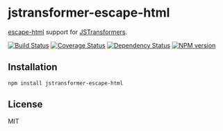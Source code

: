 # jstransformer-escape-html

[escape-html](http://example.com) support for [JSTransformers](http://github.com/jstransformers).

[![Build Status](https://img.shields.io/travis/jstransformers/jstransformer-escape-html/master.svg)](https://travis-ci.org/jstransformers/jstransformer-escape-html)
[![Coverage Status](https://img.shields.io/coveralls/jstransformers/jstransformer-escape-html/master.svg)](https://coveralls.io/r/jstransformers/jstransformer-escape-html?branch=master)
[![Dependency Status](https://img.shields.io/david/jstransformers/jstransformer-escape-html/master.svg)](http://david-dm.org/jstransformers/jstransformer-escape-html)
[![NPM version](https://img.shields.io/npm/v/jstransformer-escape-html.svg)](https://www.npmjs.org/package/jstransformer-escape-html)

## Installation

    npm install jstransformer-escape-html

## License

MIT
